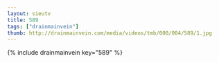 ```yaml
--- 
layout: sieutv
title: 589
tags: ["drainmainvein"]
thumb: http://drainmainvein.com/media/videos/tmb/000/004/589/1.jpg
---
```

{% include drainmainvein key="589" %} 
